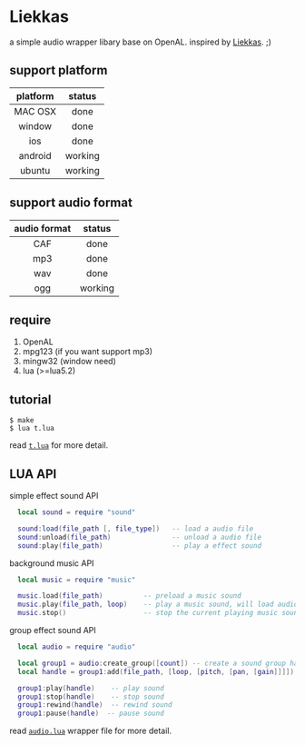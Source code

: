 # Liekkas
a simple audio wrapper libary base on OpenAL. inspired by [Liekkas](http://music.163.com/#/song?id=3413895). ;)

## support platform

| platform | status |
|:-------:|:-------:|
| MAC OSX |  done |
| window | done |
| ios | done |
| android |  working |
| ubuntu |  working |


## support audio format 
| audio format | status |
|:-------:|:-------:|
| CAF | done |
| mp3 | done |
| wav | done |
| ogg | working |

## require 

1. OpenAL
2. mpg123  (if you want support mp3)
3. mingw32 (window need)
4. lua (>=lua5.2)


## tutorial
```
$ make
$ lua t.lua
```
read [`t.lua`](https://github.com/lvzixun/Liekkas/blob/master/t.lua) for more detail.

## LUA API
 simple effect sound API
~~~.lua
  local sound = require "sound"

  sound:load(file_path [, file_type])   -- load a audio file
  sound:unload(file_path)               -- unload a audio file
  sound:play(file_path)                 -- play a effect sound
~~~

 background music API
~~~.lua
  local music = require "music"

  music.load(file_path)          -- preload a music sound
  music.play(file_path, loop)    -- play a music sound, will load audio file when not load.
  music.stop()                   -- stop the current playing music sound
~~~

  group effect sound API
~~~.lua
  local audio = require "audio"

  local group1 = audio:create_group([count]) -- create a sound group has count source
  local handle = group1:add(file_path, [loop, [pitch, [pan, [gain]]]]) -- add sound file to group

  group1:play(handle)    -- play sound
  group1:stop(handle)    -- stop sound
  group1:rewind(handle)  -- rewind sound
  group1:pause(handle)  -- pause sound
~~~

read [`audio.lua`](https://github.com/lvzixun/Liekkas/blob/master/audio.lua) wrapper file for more detail.